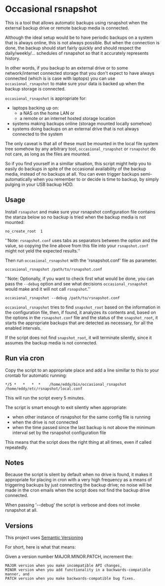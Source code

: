 Occasional rsnapshot
====================

This is a tool that allows automatic backups using rsnapshot
when the external backup drive or remote backup media is
connected.

Although the ideal setup would be to have periodic backups on
a system that is always online, this is not always possible.
But when the connection is done, the backup should start fairly
quickly and should respect the daily/weekly/... schedules of
rsnapshot so that it accurately represents history.

In other words, if you backup to an external drive or to some
network/internet connected storage that you don't expect to
have always connected (which is is case with laptops) you can
use `occasional_rsnapshot` to make sure your data is backed
up when the backup storage is connected.

`occasional_rsnapshot` is appropriate for:
 * laptops backing up on:
   * a NAS on the home LAN or
   * a remote or an internet hosted storage location
 * systems making backups online (storage mounted locally
   somehow)
 * systems doing backups on an external drive that is not
   always connected to the system

The only caveat is that all of these must be mounted in the
local file system tree somehow by any arbitrary tool,
`occasional_rsnapshot` or `rsnapshot` do not care, as long as
the files are mounted.


So if you find yourself in a simillar situation, this script
might help you to easily do backups in spite of the occasional
availability of the backup media, instead of no backups at all.
You can even trigger backups semi-automatically when you
remember to or decide is time to backup, by simply pulging in
your USB backup HDD.

Usage
-----

Install `rsnapshot` and make sure your rsnapshot configuration
file contains the stanza below so no backup is tried when the
backup media is not mounted:

    no_create_root	1

''Note: `rsnapshot.conf` uses tabs as separators between the
option and the value, so copying the line above from this file
into your `rsnapshot.conf` might not yeld the expected
results.''

Then run `occasional_rsnapshot` with the 'rsnapshot.conf'
file as parameter.

    occasional_rsnapshot /path/to/rsnapshot.conf

''Note: Optionally, if you want to check first what would be
done, you can pass the `--debug` option and see what decisions
`occasional_rsnapshot` would make and it will not call
`rsnapshot`.''

    occasional_rsnapshot --debug /path/to/rsnapshot.conf

`occasional_rsnapshot` tries to find `snapshot_root` based on
the information in the configuration file, then, if found, it
analyzes its contents and, based on the options in the
`rsnapshot.conf` file and the status of the `snapshot_root`,
it starts the appropriate backups that are detected as
necessary, for all the enabled intervals.

If the script does not find `snapshot_root`, it will terminate
silently, since it assumes the backup media is not connected.

Run via cron
------------

Copy the script to an appropriate place and add a line
simillar to this to your crontab for automatic running:

    */5 *   *   *  *    /home/eddy/bin/occasional_rsnapshot /home/eddy/etc/rsnapshot/local.conf

This will run the script every 5 minutes.

The script is smart enough to exit silently when appropriate:
 * when other instance of rsnapshot for the same config file
   is running
 * when the drive is not connected
 * when the time passed since the last backup is not above
   the minimum interval set by the rsnapshot configuration
   file

This means that the script does the right thing at all times,
even if called repeatedly.

Notes
-----

Because the script is silent by default when no drive is
found, it makes it appropriate for placing in cron with a
very high frequency as a means of triggering backups by just
connecting the backup drive; no noise will be made in the
cron emails when the script does not find the backup drive
connected.

When passing '--debug' the script is verbose and does not
invoke rsnapshot at all.

Versions
--------
This project uses [Semantic Versioning](http://semver.org/)

For short, here is what that means:

Given a version number MAJOR.MINOR.PATCH, increment the:

    MAJOR version when you make incompatible API changes,
    MINOR version when you add functionality in a backwards-compatible manner, and
    PATCH version when you make backwards-compatible bug fixes.

